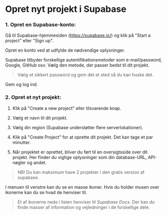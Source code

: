 # Opret nyt projekt i Supabase

### 1. Opret en Supabase-konto:

Gå til Supabase-hjemmesiden (https://supabase.io/) og klik på "Start a project" eller "Sign up".

Opret en konto ved at udfylde de nødvendige oplysninger.

Supabase tilbyder forskellige autentifikationsmetoder som e-mail/password, Google, GitHub osv. Vælg den metode, der passer bedst til dit projekt.

> Vælg et sikkert password og gem det et sted så du kan huske det.

Gem og log ind.

### 2. Opret et nyt projekt:

1. Klik på "Create a new project" eller tilsvarende knap.

2. Vælg et navn til dit projekt.

3. Vælg din region (Supabase understøtter flere serverlokationer).

4. Klik på "Create Project" for at oprette dit projekt. Det kan tage et par minutter.

5. Når projektet er oprettet, bliver du ført til en oversigtsside over dit projekt. Her finder du vigtige oplysninger som din database-URL, API-nøgler og andet.

> NB! Du kan maksimum have 2 projekter i den gratis version af supabase.

I menuen til venstre kan du se en masse ikoner. Hvis du holder musen over ikonerne kan du se hvad de henviser til.

> Et af ikonerne nede i listen henviser til *Supabase Docs*. Der kan du finde masser af information og vejledninger i de forskellige dele.

